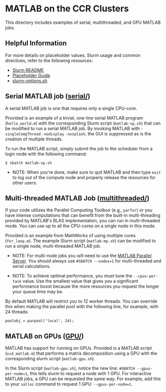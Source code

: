 # MATLAB on the CCR Clusters

This directory includes examples of serial, multithreaded, and GPU  MATLAB jobs.

## Helpful Information

For more details on placeholder values, Slurm usage and common directives, refer to the following resources:

- [Slurm README](../../README.md)
- [Placeholder Guide](../../README.md#placeholders)
- [slurm-options.sh](../../slurm-options.sh)

## Serial MATLAB job ([serial/](./serial))

A serial MATLAB job is one that requires only a single CPU-core.

Provided is an example of a trivial, one-line serial MATLAB program (`hello_world.m`) with the corresponding Slurm script (`matlab-sp.sh`) that can be modified to run a serial MATLAB job. By 
invoking MATLAB with `-singleCompThread` `-nodisplay` `-nosplash`, the GUI is suppressed as is the creation of multiple threads.

To run the MATLAB script, simply submit the job to the scheduler from a login node with the following command:
```
$ sbatch matlab-sp.sh
```
- NOTE: When you're done, make sure to quit MATLAB and then type `exit` to log out of the compute node and properly release the resources for other users.

## Multi-threaded MATLAB Job ([multithreaded/](./multithreaded))

If your code utilizes the Parallel Computing Toolbox (e.g., `parfor`) or you have intense computations that can benefit from the built-in multi-threading provided by MATLAB's BLAS implementation, 
you can run in multi-threaded mode. You can use up to all the CPU-cores on a single node in this mode.

Provided is an example from MathWorks of using multiple cores (`for_loop.m`). The example Slurm script (`matlab-mp.sh`) can be modified to run a single node, multi-threaded MATLAB job.

- NOTE: For multi-node jobs you will need to use the [MATLAB Parallel Server](https://docs.ccr.buffalo.edu/en/latest/howto/matlab/#running-multi-node-jobs-using-matlab-parallel-server). You should 
always use `#SBATCH --nodes=1` for multi-threaded and serial calculations.

- NOTE: To achieve optimal performance, you must tune the `--cpus-per-task` value. Use the smallest value that gives you a significant performance boost because the more resources you request the 
longer your queue time may be.

By default MATLAB will restrict you to 12 worker threads. You can override this when making the parallel pool with the following line, for example, with 24 threads:
```
poolobj = parpool('local', 24);
```

## MATLAB on GPUs ([GPU/](./GPU))

MATLAB has support for running on GPUs. Provided is a MATLAB script (`svd_matlab.m`) that performs a matrix decomposition using a GPU with the corresponding slurm script (`matlab-gpu.sh`).

In the Slurm script (`matlab-gpu.sh`), notice the new line: `#SBATCH --gpus-per-node=1`, this tells slurm to request a node with 1 GPU.
For interactive MATLAB jobs, a GPU can be requested the same way. For example, add this to your `salloc` command to request 1 GPU: `--gpus-per-node=1`.
